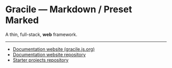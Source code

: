 # Gracile — Markdown / Preset Marked

A thin, full-stack, **web** framework.

---

- [Documentation website (gracile.js.org)](https://gracile.js.org/)
- [Documentation website repository](https://github.com/gracile-web/website)
- [Starter projects repository](https://github.com/gracile-web/starter-projects)
